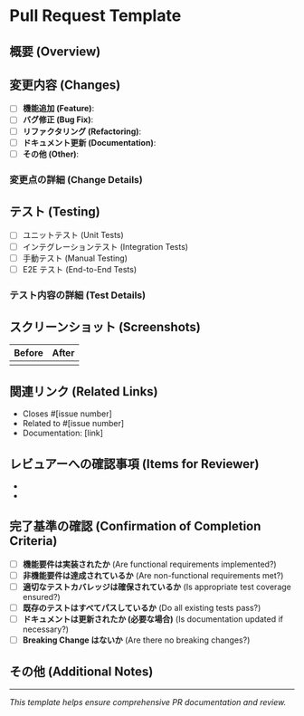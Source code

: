 # Pull Request Template

## 概要 (Overview)

<!--
変更の目的や背景を簡潔に説明してください。
(Briefly describe the purpose and background of the change.)
-->

## 変更内容 (Changes)

<!--
具体的な変更内容をリスト形式で記述してください。
(Describe the specific changes in a list format.)
-->

- [ ] **機能追加 (Feature)**:
- [ ] **バグ修正 (Bug Fix)**:
- [ ] **リファクタリング (Refactoring)**:
- [ ] **ドキュメント更新 (Documentation)**:
- [ ] **その他 (Other)**:

### 変更点の詳細 (Change Details)

<!--
技術的な変更点や設計上の判断について、必要であれば詳しく説明してください。
(Explain technical changes and design decisions in detail if necessary.)
-->

## テスト (Testing)

<!--
実施したテストについてチェックを入れてください。
(Check the tests you have performed.)
-->

- [ ] ユニットテスト (Unit Tests)
- [ ] インテグレーションテスト (Integration Tests)
- [ ] 手動テスト (Manual Testing)
- [ ] E2E テスト (End-to-End Tests)

### テスト内容の詳細 (Test Details)

<!--
テストケースや手動テストで確認した項目など、テストの詳細を記述してください。
(Describe the details of the tests, such as test cases and items confirmed in manual testing.)
-->

## スクリーンショット (Screenshots)

<!--
UIの変更がある場合は、変更前後のスクリーンショットを添付してください。
(If there are UI changes, please attach before and after screenshots.)
-->

| Before | After |
| ------ | ----- |
|        |       |

## 関連リンク (Related Links)

<!--
関連するIssue、ドキュメント、参考資料などのリンクを記載してください。
(Link to related issues, documentation, reference materials, etc.)
-->

- Closes #[issue number]
- Related to #[issue number]
- Documentation: [link]

## レビュアーへの確認事項 (Items for Reviewer)

<!--
特に重点的に見てほしい点や、懸念事項などがあれば記述してください。
(Describe any points you would like the reviewer to focus on or any concerns you have.)
-->

-
-

## 完了基準の確認 (Confirmation of Completion Criteria)

<!--
以下の完了基準を満たしていることを確認してください。
(Please confirm that the following completion criteria are met.)
-->

- [ ] **機能要件は実装されたか** (Are functional requirements implemented?)
- [ ] **非機能要件は達成されているか** (Are non-functional requirements met?)
- [ ] **適切なテストカバレッジは確保されているか** (Is appropriate test coverage ensured?)
- [ ] **既存のテストはすべてパスしているか** (Do all existing tests pass?)
- [ ] **ドキュメントは更新されたか (必要な場合)** (Is documentation updated if necessary?)
- [ ] **Breaking Change はないか** (Are there no breaking changes?)

## その他 (Additional Notes)

<!--
その他、伝えておきたい情報があれば記述してください。
(Describe any other information you would like to convey.)
-->

---

_This template helps ensure comprehensive PR documentation and review._
